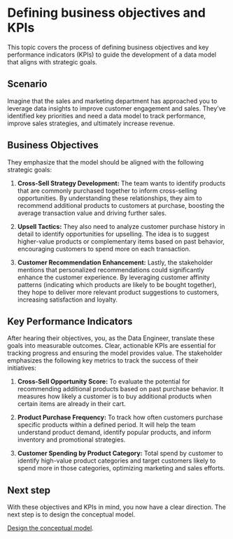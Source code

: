 # Defining business objectives and KPIs

This topic covers the process of defining business objectives and key performance indicators (KPIs) to guide the development of a data model that aligns with strategic goals.

## Scenario

Imagine that the sales and marketing department has approached you to leverage data insights to improve customer engagement and sales. They’ve identified key priorities and need a data model to track performance, improve sales strategies, and ultimately increase revenue.

## **Business Objectives**

They emphasize that the model should be aligned with the following strategic goals:

1. **Cross-Sell Strategy Development:** The team wants to identify products that are commonly purchased together to inform cross-selling opportunities. By understanding these relationships, they aim to recommend additional products to customers at purchase, boosting the average transaction value and driving further sales.
    
2. **Upsell Tactics:** They also need to analyze customer purchase history in detail to identify opportunities for upselling. The idea is to suggest higher-value products or complementary items based on past behavior, encouraging customers to spend more on each transaction.
    
3. **Customer Recommendation Enhancement:** Lastly, the stakeholder mentions that personalized recommendations could significantly enhance the customer experience. By leveraging customer affinity patterns (indicating which products are likely to be bought together), they hope to deliver more relevant product suggestions to customers, increasing satisfaction and loyalty.
    
## **Key Performance Indicators**

After hearing their objectives, you, as the Data Engineer, translate these goals into measurable outcomes. Clear, actionable KPIs are essential for tracking progress and ensuring the model provides value. The stakeholder emphasizes the following key metrics to track the success of their initiatives:

1. **Cross-Sell Opportunity Score:** To evaluate the potential for recommending additional products based on past purchase behavior. It measures how likely a customer is to buy additional products when certain items are already in their cart.
    
2. **Product Purchase Frequency:** To track how often customers purchase specific products within a defined period. It will help the team understand product demand, identify popular products, and inform inventory and promotional strategies.
    
3. **Customer Spending by Product Category:** Total spend by customer to identify high-value product categories and target customers likely to spend more in those categories, optimizing marketing and sales efforts.
    

## Next step

With these objectives and KPIs in mind, you now have a clear direction. The next step is to design the conceptual model.

[Design the conceptual model](/learn/dp_developer_learn_track/create_semantic_model/design_conceptual_model/).
